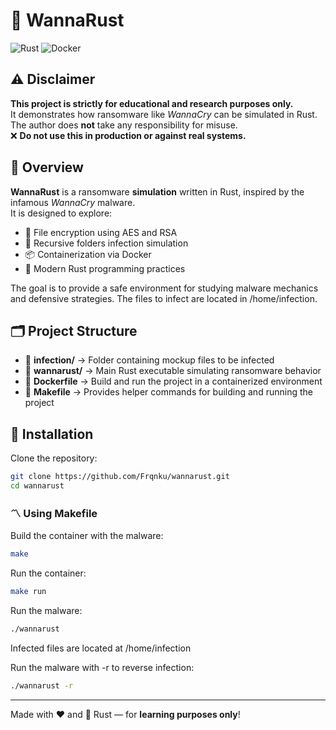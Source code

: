 # 🦀 WannaRust

![Rust](https://img.shields.io/badge/rust-%23FF3E00.svg?style=for-the-badge&logo=rust&logoColor=white) ![Docker](https://img.shields.io/badge/docker-%23049fd9.svg?style=for-the-badge&logo=docker&logoColor=white)

## ⚠️ Disclaimer

**This project is strictly for educational and research purposes only.**  
It demonstrates how ransomware like *WannaCry* can be simulated in Rust.  
The author does **not** take any responsibility for misuse.  
❌ **Do not use this in production or against real systems.**

## 📖 Overview

**WannaRust** is a ransomware **simulation** written in Rust, inspired by the infamous *WannaCry* malware.  
It is designed to explore:  
- 🔐 File encryption using AES and RSA  
- 📂 Recursive folders infection simulation  
- 📦 Containerization via Docker  
- 🦀 Modern Rust programming practices  

The goal is to provide a safe environment for studying malware mechanics and defensive strategies.
The files to infect are located in /home/infection.

## 🗂️ Project Structure

- 📁 **infection/** → Folder containing mockup files to be infected  
- 🦀 **wannarust/** → Main Rust executable simulating ransomware behavior  
- 🐳 **Dockerfile** → Build and run the project in a containerized environment  
- 🔧 **Makefile** → Provides helper commands for building and running the project  

## 🚀 Installation

Clone the repository:

```bash
git clone https://github.com/Frqnku/wannarust.git
cd wannarust
```

### 〽️ Using Makefile

Build the container with the malware:

```bash
make
```

Run the container:

```bash
make run
```

Run the malware:

```bash
./wannarust
```

Infected files are located at /home/infection

Run the malware with -r to reverse infection:

```bash
./wannarust -r
```

---

Made with ❤️ and 🦀 Rust — for **learning purposes only**!
